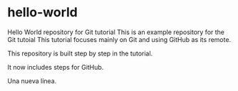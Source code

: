 # hello-world
Hello World repository for Git tutorial
This is an example repository for the Git tutoial
This tutorial focuses mainly on Git and using GitHub as its remote.

This repository is built step by step in the tutorial.

It now includes steps for GitHub.

Una nueva línea.